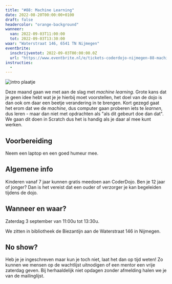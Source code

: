 ```yaml
---
title: "#88: Machine Learning"
date: 2022-08-20T00:00:00+0100
draft: false
headercolor: "orange-background"
wanneer: 
  van: 2022-09-03T11:00:00
  tot: 2022-09-03T13:30:00
waar: "Waterstraat 146, 6541 TN Nijmegen"
eventbrite:
  inschrijventot: 2022-09-03T00:00:00.0Z
  url: "https://www.eventbrite.nl/e/tickets-coderdojo-nijmegen-88-machine-learning-405709446877"
instructies:
  - 
---
```


![intro plaatje](https://img.evbuc.com/https%3A%2F%2Fcdn.evbuc.com%2Fimages%2F339073599%2F187233351803%2F1%2Foriginal.20210324-123804?h=200&w=450&auto=format%2Ccompress&q=75&sharp=10&rect=0%2C50%2C1600%2C800&s=ba0b041b5a4cc4a6e5b64697fe508475)



Deze maand gaan we met aan de slag met <em>machine learning</em>. Grote kans dat je geen idee hebt wat je je hierbij moet voorstellen, het doel van de dojo is dan ook om daar een beetje verandering in te brengen. Kort gezegd gaat het erom dat we de <em>machine</em>, dus computer gaan proberen iets te <em>learnen</em>, dus leren - maar dan niet met opdrachten als "als dit gebeurt doe dan dat". We gaan dit doen in Scratch dus het is handig als je daar al mee kunt werken. 

<!--more-->

<h2>Voorbereiding</h2>

Neem een laptop en een goed humeur mee.<h2>Algemene info</h2>

Kinderen vanaf 7 jaar kunnen gratis meedoen aan CoderDojo. Ben je 12 jaar of jonger? Dan is het vereist dat een ouder of verzorger je kan begeleiden tijdens de dojo.<h2><strong>Wanneer en waar?</strong></h2>

Zaterdag 3 september van 11:00u tot 13:30u.

We zitten in bibliotheek de Biezantijn aan de Waterstraat 146 in Nijmegen.<h2><strong>No show?</strong></h2>

Heb je je ingeschreven maar kun je toch niet, laat het dan op tijd weten! Zo kunnen we mensen op de wachtlijst uitnodigen of een mentor een vrije zaterdag geven. Bij herhaaldelijk niet opdagen zonder afmelding halen we je van de mailinglijst.